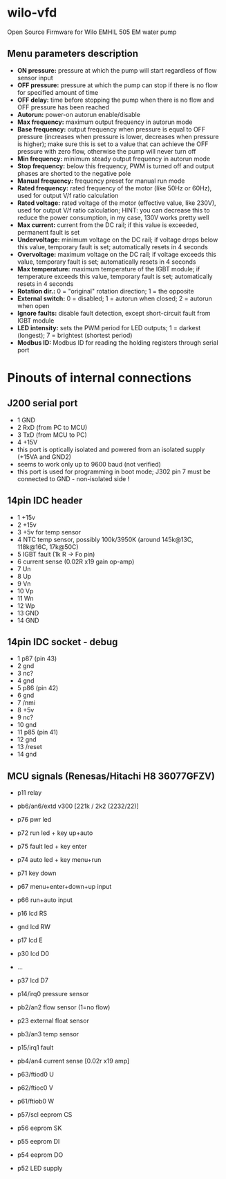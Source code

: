 # wilo-vfd
Open Source Firmware for Wilo EMHIL 505 EM water pump

## Menu parameters description

- **ON pressure:** pressure at which the pump will start regardless of flow sensor input
- **OFF pressure:** pressure at which the pump can stop if there is no flow for specified amount of time
- **OFF delay:** time before stopping the pump when there is no flow and OFF pressure has been reached
- **Autorun:** power-on autorun enable/disable
- **Max frequency:** maximum output frequency in autorun mode
- **Base frequency:** output frequency when pressure is equal to OFF pressure
  (increases when pressure is lower, decreases when pressure is higher);
  make sure this is set to a value that can achieve the OFF pressure with zero flow, otherwise the pump will never turn off
- **Min frequency:** minimum steady output frequency in autorun mode
- **Stop frequency:** below this frequency, PWM is turned off and output phases are shorted to the negative pole
- **Manual frequency:** frequency preset for manual run mode
- **Rated frequency:** rated frequency of the motor (like 50Hz or 60Hz), used for output V/f ratio calculation
- **Rated voltage:** rated voltage of the motor (effective value, like 230V), used for output V/f ratio calculation;
  HINT: you can decrease this to reduce the power consumption, in my case, 130V works pretty well
- **Max current:** current from the DC rail; if this value is exceeded, permanent fault is set
- **Undervoltage:** minimum voltage on the DC rail; if voltage drops below this value, temporary fault is set; automatically resets in 4 seconds
- **Overvoltage:** maximum voltage on the DC rail; if voltage exceeds this value, temporary fault is set; automatically resets in 4 seconds
- **Max temperature:** maximum temperature of the IGBT module; if temperature exceeds this value, temporary fault is set; automatically resets in 4 seconds
- **Rotation dir.:** 0 = "original" rotation direction; 1 = the opposite
- **External switch:** 0 = disabled; 1 = autorun when closed; 2 = autorun when open
- **Ignore faults:** disable fault detection, except short-circuit fault from IGBT module
- **LED intensity:** sets the PWM period for LED outputs; 1 = darkest (longest); 7 = brightest (shortest period)
- **Modbus ID:** Modbus ID for reading the holding registers through serial port

Pinouts of internal connections
===============================

J200 serial port
----------------
- 1 GND
- 2 RxD (from PC to MCU)
- 3 TxD (from MCU to PC)
- 4 +15V
- this port is optically isolated and powered from an isolated supply (+15VA and GND2)
- seems to work only up to 9600 baud (not verified)
- this port is used for programming in boot mode;
  J302 pin 7 must be connected to GND - non-isolated side !

14pin IDC header
----------------
- 1 +15v
- 2 +15v
- 3 +5v for temp sensor
- 4 NTC temp sensor, possibly 100k/3950K (around 145k@13C, 118k@16C, 17k@50C)
- 5 IGBT fault (1k R -> Fo pin)
- 6 current sense (0.02R x19 gain op-amp)
- 7 Un
- 8 Up
- 9 Vn
- 10 Vp
- 11 Wn
- 12 Wp
- 13 GND
- 14 GND

14pin IDC socket - debug
------------------------
- 1 p87 (pin 43)
- 2 gnd
- 3 nc?
- 4 gnd
- 5 p86 (pin 42)
- 6 gnd
- 7 /nmi
- 8 +5v
- 9 nc?
- 10 gnd
- 11 p85 (pin 41)
- 12 gnd
- 13 /reset
- 14 gnd

MCU signals (Renesas/Hitachi H8 36077GFZV)
------------------------------------------
- p11 relay
- pb6/an6/extd v300 [221k / 2k2 (2232/22)]

- p76 pwr led
- p72 run led + key up+auto
- p75 fault led + key enter
- p74 auto led + key menu+run
- p71 key down

- p67 menu+enter+down+up input
- p66 run+auto input

- p16 lcd RS
- gnd lcd RW
- p17 lcd E
- p30 lcd D0
- ...
- p37 lcd D7

- p14/irq0 pressure sensor
- pb2/an2 flow sensor (1=no flow)
- p23 external float sensor

- pb3/an3 temp sensor
- p15/irq1 fault
- pb4/an4 current sense [0.02r x19 amp]

- p63/ftiod0 U
- p62/ftioc0 V
- p61/ftiob0 W

- p57/scl eeprom CS
- p56 eeprom SK
- p55 eeprom DI
- p54 eeprom DO
- p52 LED supply
